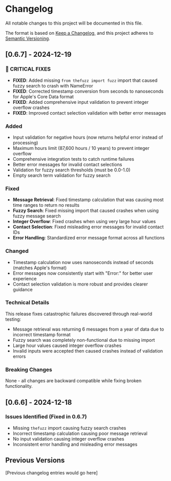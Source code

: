 # Changelog

All notable changes to this project will be documented in this file.

The format is based on [Keep a Changelog](https://keepachangelog.com/en/1.0.0/),
and this project adheres to [Semantic Versioning](https://semver.org/spec/v2.0.0.html).

## [0.6.7] - 2024-12-19

### 🚨 CRITICAL FIXES
- **FIXED**: Added missing `from thefuzz import fuzz` import that caused fuzzy search to crash with NameError
- **FIXED**: Corrected timestamp conversion from seconds to nanoseconds for Apple's Core Data format
- **FIXED**: Added comprehensive input validation to prevent integer overflow crashes
- **FIXED**: Improved contact selection validation with better error messages

### Added
- Input validation for negative hours (now returns helpful error instead of processing)
- Maximum hours limit (87,600 hours / 10 years) to prevent integer overflow
- Comprehensive integration tests to catch runtime failures
- Better error messages for invalid contact selections
- Validation for fuzzy search thresholds (must be 0.0-1.0)
- Empty search term validation for fuzzy search

### Fixed
- **Message Retrieval**: Fixed timestamp calculation that was causing most time ranges to return no results
- **Fuzzy Search**: Fixed missing import that caused crashes when using fuzzy message search
- **Integer Overflow**: Fixed crashes when using very large hour values
- **Contact Selection**: Fixed misleading error messages for invalid contact IDs
- **Error Handling**: Standardized error message format across all functions

### Changed
- Timestamp calculation now uses nanoseconds instead of seconds (matches Apple's format)
- Error messages now consistently start with "Error:" for better user experience
- Contact selection validation is more robust and provides clearer guidance

### Technical Details
This release fixes catastrophic failures discovered through real-world testing:
- Message retrieval was returning 6 messages from a year of data due to incorrect timestamp format
- Fuzzy search was completely non-functional due to missing import
- Large hour values caused integer overflow crashes
- Invalid inputs were accepted then caused crashes instead of validation errors

### Breaking Changes
None - all changes are backward compatible while fixing broken functionality.

## [0.6.6] - 2024-12-18

### Issues Identified (Fixed in 0.6.7)
- Missing `thefuzz` import causing fuzzy search crashes
- Incorrect timestamp calculation causing poor message retrieval
- No input validation causing integer overflow crashes
- Inconsistent error handling and misleading error messages

## Previous Versions
[Previous changelog entries would go here] 